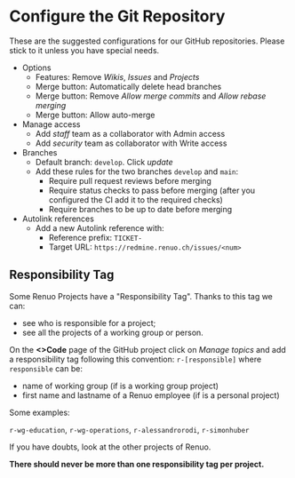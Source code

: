# Configure the Git Repository

These are the suggested configurations for our GitHub repositories.
Please stick to it unless you have special needs.

* Options
  * Features: Remove *Wikis*, *Issues* and *Projects*
  * Merge button: Automatically delete head branches
  * Merge button: Remove *Allow merge commits* and *Allow rebase merging*
  * Merge button: Allow auto-merge
* Manage access
  * Add *staff* team as a collaborator with Admin access
  * Add *security* team as collaborator with Write access
* Branches
  * Default branch: `develop`. Click *update*
  * Add these rules for the two branches `develop` and `main`:
    * Require pull request reviews before merging
    * Require status checks to pass before merging (after you configured the CI add it to the required checks)
    * Require branches to be up to date before merging
* Autolink references
  * Add a new Autolink reference with:
    * Reference prefix: `TICKET-`
    * Target URL: `https://redmine.renuo.ch/issues/<num>`

## Responsibility Tag

Some Renuo Projects have a "Responsibility Tag". Thanks to this tag we can:

* see who is responsible for a project;
* see all the projects of a working group or person.

On the **\<\>Code** page of the GitHub project click on *Manage topics* and add a responsibility tag following this
convention: `r-[responsible]` where `responsible` can be:

* name of working group (if is a working group project)
* first name and lastname of a Renuo employee (if is a personal project)

Some examples:

`r-wg-education`, `r-wg-operations`, `r-alessandrorodi`, `r-simonhuber`

If you have doubts, look at the other projects of Renuo.

**There should never be more than one responsibility tag per project.**
